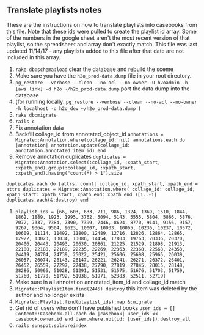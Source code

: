 ## Translate playlists notes

These are the instructions on how to translate playlists into casebooks from [this file](https://docs.google.com/spreadsheets/d/1gHHsqbiZNxeYeWApM7GhU4L8wiZuIJP3EvCd_hXk8xk/edit?usp=sharing). Note that these ids were pulled to create the playlist id array. Some of the numbers in the google sheet aren't the most recent version of that playlist, so the spreadsheet and array don't exactly match. This file was last updated 11/14/17 - any playlists added to this file after that date are not included in this array.

1. `rake db:schema:load` clear the database and rebuild the sceme
1. Make sure you have the `h2o_prod-data.dump` file in your root directory.
1. `pg_restore --verbose --clean --no-acl --no-owner -U h2oadmin -h [aws link] -d h2o ~/h2o_prod-data.dump` port the data dump into the database
  1. (for running locally: `pg_restore --verbose --clean --no-acl --no-owner -h localhost -d h2o_dev ~/h2o_prod-data.dump `)
1. `rake db:migrate`
1. `rails c`
1. Fix annotation data
  1. Backfill collage_id from annotated_object_id
    `annotations = Migrate::Annotation.where(collage_id: nil)
     annotations.each do |annotation|
       annotation.update(collage_id: annotation.annotated_item_id)
     end`
  1. Remove annotation duplicates
  `duplicates = Migrate::Annotation.select(:collage_id, :xpath_start, :xpath_end).group(:collage_id, :xpath_start, :xpath_end).having("count(*) > 1").size`

  `duplicates.each do |attrs, count|
    collage_id, xpath_start, xpath_end = attrs
    duplicates = Migrate::Annotation.where(
      collage_id: collage_id,
      xpath_start: xpath_start,
      xpath_end: xpath_end
    )[1..-1]
    duplicates.each(&:destroy)
  end`

1. `playlist_ids = [66, 603, 633, 711, 986, 1324, 1369, 1510, 1844, 1862, 1889, 1923, 1995, 3762, 5094, 5143, 5555, 5804, 5866, 5876, 7072, 7337, 7384, 7390, 7399, 7446, 8624, 8770, 9141, 9156, 9157, 9267, 9364, 9504, 9623, 10007, 10033, 10065, 10236, 10237, 10572, 10609, 11114, 11492, 11800, 12489, 12716, 12826, 12864, 12865, 12922, 13023, 13034, 13086, 14454, 17803, 19763, 20336, 20370, 20406, 20443, 20493, 20630, 20861, 21225, 21529, 21898, 21913, 22180, 22188, 22189, 22235, 22269, 22363, 22368, 22568, 24353, 24419, 24704, 24739, 25022, 25421, 25606, 25698, 25965, 26039, 26057, 26074, 26143, 26147, 26221, 26241, 26271, 26372, 26401, 26452, 26559, 27297, 27438, 27790, 27819, 27845, 28015, 28148, 28286, 50966, 51028, 51291, 51531, 51575, 51676, 51703, 51759, 51760, 51770, 51792, 51938, 51971, 52383, 52511, 52719]`
1. Make sure in all annotation annotated_item_id and collage_id match
1. `Migrate::PlaylistItem.find(2445).destroy` this item was deleted by the author and no longer exists
1. `Migrate::Playlist.find(playlist_ids).map &:migrate`
1. Get rid of users who don't have published books
  `user_ids = []
  Content::Casebook.all.each do |casebook|
    user_ids << casebook.owner.id
  end
  User.where.not(id: [user_ids]).destroy_all`
1. `rails sunspot:solr:reindex`
